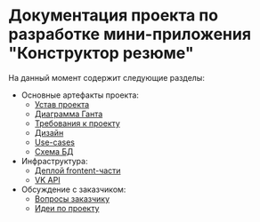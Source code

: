 # Документация проекта по разработке мини-приложения "Конструктор резюме"

На данный момент содержит следующие разделы: 
- Основные артефакты проекта:
  - [Устав проекта](./Основные%20артефакты%20проекта/Устав%20проекта.md)
  - [Диаграмма Ганта](./Основные%20артефакты%20проекта/Диаграмма%20Ганта.xlsx)
  - [Требования к проекту](./Основные%20артефакты%20проекта/Требования.md)
  - [Дизайн](./Основные%20артефакты%20проекта/Дизайн.md)
  - [Use-cases](./Основные%20артефакты%20проекта/Use-case.md)
  - [Схема БД](./img/Основные%20артефакты%20проекта/database.png)
- Инфраструктура:
  - [Деплой frontent-части](./Инфраструктура/Деплой%20frontent-части.md)
  - [VK API](./Инфраструктура/VK_API.md)
- Обсуждение с заказчиком:
  - [Вопросы заказчику](./Обсуждение%20с%20заказчиком/Вопросы.md)
  - [Идеи по проекту](./Обсуждение%20с%20заказчиком/Идеи.md)
